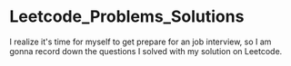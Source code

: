 # Leetcode_Problems_Solutions

I realize it's time for myself to get prepare for an job interview, so I am gonna record down the questions I solved with my solution on Leetcode. 
